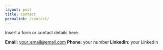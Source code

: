 ```yaml
---
layout: post
title: Contact
permalink: /contact/
---
```


Insert a form or contact details here.

**Email:** your_email@email.com
**Phone:** your number
**LinkedIn:** your LinkedIn
